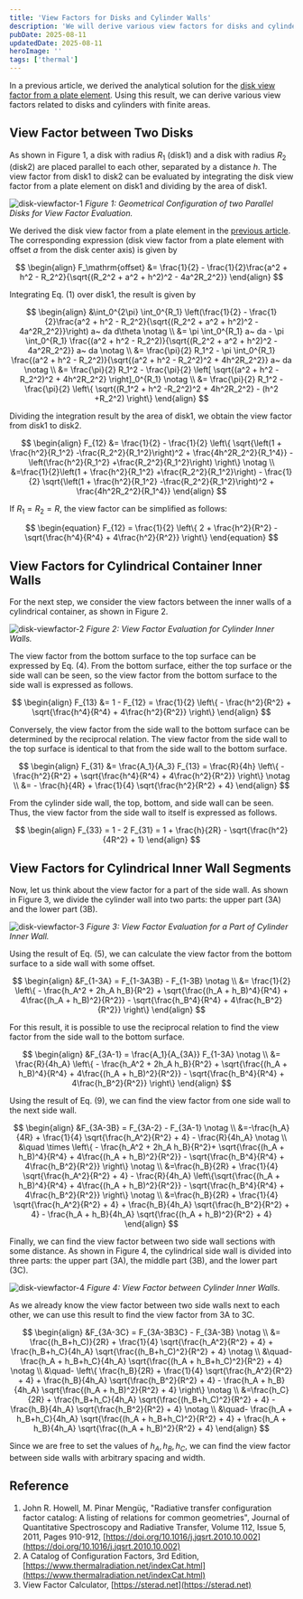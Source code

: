 ```yaml
---
title: 'View Factors for Disks and Cylinder Walls'
description: 'We will derive various view factors for disks and cylinder walls with finite area, based on the analytical view factor from a plate element to a disk.'
pubDate: 2025-08-11
updatedDate: 2025-08-11
heroImage: ''
tags: ['thermal']
---
```


In a previous article, we derived the analytical solution for the [disk view factor from a plate element](https://thermocraft.space/articles/disk-viewfactor/).
Using this result, we can derive various view factors related to disks and cylinders with finite areas.

## View Factor between Two Disks

As shown in Figure 1, a disk with radius $R_1$ (disk1) and a disk with radius $R_2$ (disk2) are placed parallel to each other, separated by a distance $h$.
The view factor from disk1 to disk2 can be evaluated by integrating the disk view factor from a plate element on disk1 and dividing by the area of disk1.

![disk-viewfactor-1](../figures/disk-cylinder-viewfactor-1.svg)
_Figure 1: Geometrical Configuration of two Parallel Disks for View Factor Evaluation._

We derived the disk view factor from a plate element in the [previous article](https://thermocraft.space/articles/disk-viewfactor/).
The corresponding expression (disk view factor from a plate element with offset $a$ from the disk center axis) is given by

$$
\begin{align}
F_\mathrm{offset} &= \frac{1}{2} - \frac{1}{2}\frac{a^2 + h^2 - R_2^2}{\sqrt{(R_2^2 + a^2 + h^2)^2 - 4a^2R_2^2}}
\end{align}
$$

Integrating Eq. (1) over disk1, the result is given by

$$
\begin{align}
&\int_0^{2\pi} \int_0^{R_1} \left(\frac{1}{2} - \frac{1}{2}\frac{a^2 + h^2 - R_2^2}{\sqrt{(R_2^2 + a^2 + h^2)^2 - 4a^2R_2^2}}\right) a~ da d\theta \notag \\
&=  \pi \int_0^{R_1} a~ da - \pi \int_0^{R_1} \frac{(a^2 + h^2 - R_2^2)}{\sqrt{(R_2^2 + a^2 + h^2)^2 - 4a^2R_2^2}} a~ da \notag \\
&= \frac{\pi}{2} R_1^2 - \pi \int_0^{R_1} \frac{(a^2 + h^2 - R_2^2)}{\sqrt{(a^2 + h^2 - R_2^2)^2 + 4h^2R_2^2}} a~ da \notag \\
&= \frac{\pi}{2} R_1^2 - \frac{\pi}{2} \left[ \sqrt{(a^2 + h^2 -R_2^2)^2 + 4h^2R_2^2} \right]_0^{R_1} \notag \\
&= \frac{\pi}{2} R_1^2 - \frac{\pi}{2} \left\{  \sqrt{(R_1^2 + h^2 -R_2^2)^2 + 4h^2R_2^2} - (h^2 +R_2^2) \right\}
\end{align}
$$

Dividing the integration result by the area of disk1, we obtain the view factor from disk1 to disk2.

$$
\begin{align}
F_{12} &= \frac{1}{2} - \frac{1}{2} \left\{  \sqrt{\left(1 + \frac{h^2}{R_1^2} -\frac{R_2^2}{R_1^2}\right)^2 + \frac{4h^2R_2^2}{R_1^4}} - \left(\frac{h^2}{R_1^2} +\frac{R_2^2}{R_1^2}\right) \right\} \notag \\
&=\frac{1}{2}\left(1 + \frac{h^2}{R_1^2} +\frac{R_2^2}{R_1^2}\right) - \frac{1}{2}  \sqrt{\left(1 + \frac{h^2}{R_1^2} -\frac{R_2^2}{R_1^2}\right)^2 + \frac{4h^2R_2^2}{R_1^4}}
\end{align}
$$

If $R_1 = R_2 = R$, the view factor can be simplified as follows:

$$
\begin{equation}
F_{12} = \frac{1}{2} \left\{ 2 + \frac{h^2}{R^2} - \sqrt{\frac{h^4}{R^4} + 4\frac{h^2}{R^2}} \right\}
\end{equation}
$$

## View Factors for Cylindrical Container Inner Walls

For the next step, we consider the view factors between the inner walls of a cylindrical container, as shown in Figure 2.

![disk-viewfactor-2](../figures/disk-cylinder-viewfactor-2.svg)
_Figure 2: View Factor Evaluation for Cylinder Inner Walls._

The view factor from the bottom surface to the top surface can be expressed by Eq. (4).
From the bottom surface, either the top surface or the side wall can be seen, so the view factor from the bottom surface to the side wall is expressed as follows.

$$
\begin{align}
F_{13} &= 1 - F_{12}
= \frac{1}{2} \left\{  - \frac{h^2}{R^2} + \sqrt{\frac{h^4}{R^4} + 4\frac{h^2}{R^2}} \right\}
\end{align}
$$

Conversely, the view factor from the side wall to the bottom surface can be determined by the reciprocal relation.
The view factor from the side wall to the top surface is identical to that from the side wall to the bottom surface.

$$
\begin{align}
F_{31} &= \frac{A_1}{A_3} F_{13}
= \frac{R}{4h} \left\{  - \frac{h^2}{R^2} + \sqrt{\frac{h^4}{R^4} + 4\frac{h^2}{R^2}} \right\} \notag \\
&= - \frac{h}{4R} + \frac{1}{4} \sqrt{\frac{h^2}{R^2} + 4}
\end{align}
$$

From the cylinder side wall, the top, bottom, and side wall can be seen.
Thus, the view factor from the side wall to itself is expressed as follows.

$$
\begin{align}
F_{33} = 1 - 2 F_{31}
= 1 + \frac{h}{2R} - \sqrt{\frac{h^2}{4R^2} + 1}
\end{align}
$$

## View Factors for Cylindrical Inner Wall Segments

Now, let us think about the view factor for a part of the side wall.
As shown in Figure 3, we divide the cylinder wall into two parts: the upper part (3A) and the lower part (3B).

![disk-viewfactor-3](../figures/disk-cylinder-viewfactor-3.svg)
_Figure 3: View Factor Evaluation for a Part of Cylinder Inner Wall._

Using the result of Eq. (5), we can calculate the view factor from the bottom surface to a side wall with some offset.

$$
\begin{align}
&F_{1-3A} = F_{1-3A3B} - F_{1-3B} \notag \\
&= \frac{1}{2} \left\{  - \frac{h_A^2 + 2h_A h_B}{R^2} + \sqrt{\frac{(h_A + h_B)^4}{R^4} + 4\frac{(h_A + h_B)^2}{R^2}} - \sqrt{\frac{h_B^4}{R^4} + 4\frac{h_B^2}{R^2}} \right\}
\end{align}
$$

For this result, it is possible to use the reciprocal relation to find the view factor from the side wall to the bottom surface.

$$
\begin{align}
&F_{3A-1} = \frac{A_1}{A_{3A}} F_{1-3A} \notag \\
&= \frac{R}{4h_A} \left\{  - \frac{h_A^2 + 2h_A h_B}{R^2} + \sqrt{\frac{(h_A + h_B)^4}{R^4} + 4\frac{(h_A + h_B)^2}{R^2}} - \sqrt{\frac{h_B^4}{R^4} + 4\frac{h_B^2}{R^2}} \right\}
\end{align}
$$

Using the result of Eq. (9), we can find the view factor from one side wall to the next side wall.

$$
\begin{align}
&F_{3A-3B} = F_{3A-2} - F_{3A-1} \notag \\
&=-\frac{h_A}{4R} + \frac{1}{4} \sqrt{\frac{h_A^2}{R^2} + 4} - \frac{R}{4h_A} \notag \\
&\quad \times \left\{  - \frac{h_A^2 + 2h_A h_B}{R^2}+ \sqrt{\frac{(h_A + h_B)^4}{R^4} + 4\frac{(h_A + h_B)^2}{R^2}} - \sqrt{\frac{h_B^4}{R^4} + 4\frac{h_B^2}{R^2}} \right\} \notag \\
&=\frac{h_B}{2R} + \frac{1}{4} \sqrt{\frac{h_A^2}{R^2} + 4} - \frac{R}{4h_A} \left\{\sqrt{\frac{(h_A + h_B)^4}{R^4} + 4\frac{(h_A + h_B)^2}{R^2}} - \sqrt{\frac{h_B^4}{R^4} + 4\frac{h_B^2}{R^2}} \right\} \notag \\
&=\frac{h_B}{2R} + \frac{1}{4} \sqrt{\frac{h_A^2}{R^2} + 4} + \frac{h_B}{4h_A} \sqrt{\frac{h_B^2}{R^2} + 4} - \frac{h_A + h_B}{4h_A} \sqrt{\frac{(h_A + h_B)^2}{R^2} + 4}
\end{align}
$$

Finally, we can find the view factor between two side wall sections with some distance.
As shown in Figure 4, the cylindrical side wall is divided into three parts: the upper part (3A), the middle part (3B), and the lower part (3C).

![disk-viewfactor-4](../figures/disk-cylinder-viewfactor-4.svg)
_Figure 4: View Factor between Cylinder Inner Walls._

As we already know the view factor between two side walls next to each other, we can use this result to find the view factor from 3A to 3C.

$$
\begin{align}
&F_{3A-3C} = F_{3A-3B3C} - F_{3A-3B} \notag \\
&= \frac{(h_B+h_C)}{2R} + \frac{1}{4} \sqrt{\frac{h_A^2}{R^2} + 4} + \frac{h_B+h_C}{4h_A} \sqrt{\frac{(h_B+h_C)^2}{R^2} + 4} \notag \\
&\quad- \frac{h_A + h_B+h_C}{4h_A} \sqrt{\frac{(h_A + h_B+h_C)^2}{R^2} + 4} \notag \\
&\quad- \left\{ \frac{h_B}{2R} + \frac{1}{4} \sqrt{\frac{h_A^2}{R^2} + 4} + \frac{h_B}{4h_A} \sqrt{\frac{h_B^2}{R^2} + 4} - \frac{h_A + h_B}{4h_A} \sqrt{\frac{(h_A + h_B)^2}{R^2} + 4} \right\} \notag \\
&=\frac{h_C}{2R} + \frac{h_B+h_C}{4h_A} \sqrt{\frac{(h_B+h_C)^2}{R^2} + 4} - \frac{h_B}{4h_A} \sqrt{\frac{h_B^2}{R^2} + 4} \notag \\
&\quad- \frac{h_A + h_B+h_C}{4h_A} \sqrt{\frac{(h_A + h_B+h_C)^2}{R^2} + 4} + \frac{h_A + h_B}{4h_A} \sqrt{\frac{(h_A + h_B)^2}{R^2} + 4}
\end{align}
$$

Since we are free to set the values of $h_A, h_B, h_C$, we can find the view factor between side walls with arbitrary spacing and width.

## Reference

1. John R. Howell, M. Pinar Mengüç, "Radiative transfer configuration factor catalog: A listing of relations for common geometries", Journal of Quantitative Spectroscopy and Radiative Transfer, Volume 112, Issue 5, 2011, Pages 910-912, [https://doi.org/10.1016/j.jqsrt.2010.10.002](https://doi.org/10.1016/j.jqsrt.2010.10.002)
2. A Catalog of Configuration Factors, 3rd Edition, [https://www.thermalradiation.net/indexCat.html](https://www.thermalradiation.net/indexCat.html)
3. View Factor Calculator, [https://sterad.net](https://sterad.net)
